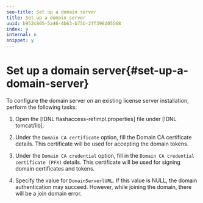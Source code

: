 ```yaml
---
seo-title: Set up a domain server
title: Set up a domain server
uuid: b952c805-5a46-4b63-b75b-2ff398d05568
index: y
internal: n
snippet: y
---
```


# Set up a domain server{#set-up-a-domain-server}

To configure the domain server on an existing license server installation, perform the following tasks:

1. Open the [!DNL flashaccess-refimpl.properties] file under [!DNL tomcat/lib]. 

1. Under the `Domain CA certificate` option, fill the Domain CA certificate details. This certificate will be used for accepting the domain tokens. 
1. Under the `Domain CA credential` option, fill in the `Domain CA credential certificate (PFX)` details. This certificate will be used for signing domain certificates and tokens. 

1. Specify the value for `DomainServerlURL`. If this value is NULL, the domain authentication may succeed. However, while joining the domain, there will be a join domain error.

